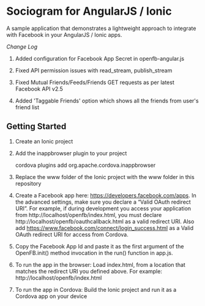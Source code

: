 # Sociogram for AngularJS / Ionic #

A sample application that demonstrates a lightweight approach to integrate with Facebook in your AngularJS / Ionic apps.

*Change Log*

1. Added configuration for Facebook App Secret in openfb-angular.js

2. Fixed API permission issues with read_stream, publish_stream

3. Fixed Mutual Friends/Feeds/Friends GET requests as per latest Facebook API v2.5

4. Added 'Taggable Friends' option which shows all the friends from user's friend list

## Getting Started ##

1. Create an Ionic project

2. Add the inappbrowser plugin to your project

   cordova plugins add org.apache.cordova.inappbrowser

3. Replace the www folder of the Ionic project with the www folder in this repository

4. Create a Facebook app here: https://developers.facebook.com/apps. In the advanced settings, make sure you declare a “Valid OAuth redirect URI”. For example, if during development you access your application from http://localhost/openfb/index.html, you must declare http://localhost/openfb/oauthcallback.html as a valid redirect URI. Also add https://www.facebook.com/connect/login_success.html as a Valid OAuth redirect URI for access from Cordova.

5. Copy the Facebook App Id and paste it as the first argument of the OpenFB.init() method invocation in the run() function in app.js.

6. To run the app in the browser: Load index.html, from a location that matches the redirect URI you defined above. For example: http://localhost/openfb/index.html

7. To run the app in Cordova: Build the Ionic project and run it as a Cordova app on your device
